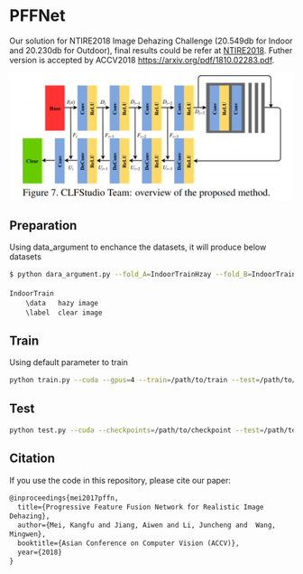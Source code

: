 # PFFNet
Our solution for NTIRE2018 Image Dehazing Challenge (20.549db for Indoor and 20.230db for Outdoor), final results could be refer at [NTIRE2018](http://www.kfm.cat/pdf/ntire-2018-dehazing-challenge-report.pdf). Futher version is accepted by ACCV2018 https://arxiv.org/pdf/1810.02283.pdf.

![](docs/overview.png)

## Preparation
Using data_argument to enchance the datasets, it will produce below datasets
```bash
$ python dara_argument.py --fold_A=IndoorTrainHzay --fold_B=IndoorTrainGT --fold_AB=IndoorTrain 

IndoorTrain
    \data   hazy image
    \label  clear image
```

## Train
Using default parameter to train
```bash
python train.py --cuda --gpus=4 --train=/path/to/train --test=/path/to/test --lr=0.0001 --step=1000
```

## Test
```bash
python test.py --cuda --checkpoints=/path/to/checkpoint --test=/path/to/testimages
```

## Citation
If you use the code in this repository, please cite our paper:

```
@inproceedings{mei2017pffn,
  title={Progressive Feature Fusion Network for Realistic Image Dehazing},
  author={Mei, Kangfu and Jiang, Aiwen and Li, Juncheng and  Wang, Mingwen},
  booktitle={Asian Conference on Computer Vision (ACCV)},
  year={2018}
}
```
